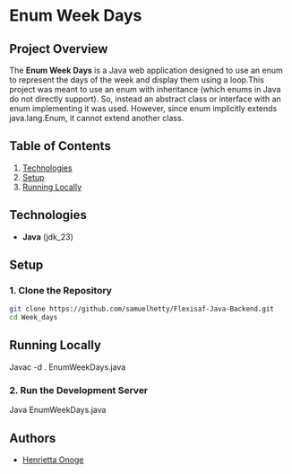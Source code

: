 # Enum Week Days

## Project Overview
The **Enum Week Days** is a Java web application designed to use an enum to represent the days of the week and display them using a loop.This project was meant to use an enum with inheritance (which enums in Java do not directly support). So, instead an abstract class or interface with an enum implementing it was used. However, since enum implicitly extends java.lang.Enum, it cannot extend another class.

## Table of Contents
1. [Technologies](#technologies)
2. [Setup](#setup)
3. [Running Locally](#running-locally)

## Technologies
- **Java** (jdk_23) 


## Setup

### 1. Clone the Repository
```bash
git clone https://github.com/samuelhetty/Flexisaf-Java-Backend.git
cd Week_days
```


## Running Locally

Javac -d . EnumWeekDays.java

### 2. Run the Development Server

Java EnumWeekDays.java


## Authors

- [Henrietta Onoge](https://github.com/Samuelhetty)